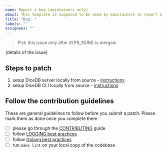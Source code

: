 ```yaml
---
name: Report a bug [maintainers only]
about: This template is supposed to be used by maintainers to report a bug
title: "Bug: "
labels: ""
assignees: ""
---
```


> Pick this issue only after #{PR_NUM} is merged.

{details of the issue}

## Steps to patch

1. setup DiceDB server locally from source - [instructions](https://github.com/dicedb/dice)
2. setup DiceDB CLI locally from source - [instructions](https://github.com/dicedb/dice)

## Follow the contribution guidelines

These are general guidelines to follow before you submit a patch. Please mark them as done
once you complete them

- [ ] please go through the [CONTRIBUTING](https://github.com/sevenDatabase/SevenDB/tree/master/CONTRIBUTING) guide
- [ ] follow [LOGGING best practices](https://github.com/sevenDatabase/SevenDB/blob/master/CONTRIBUTING/logging.md)
- [ ] follow [Golang best practices](https://github.com/sevenDatabase/SevenDB/blob/master/CONTRIBUTING/go.md)
- [ ] run `make lint` on your local copy of the codebase
